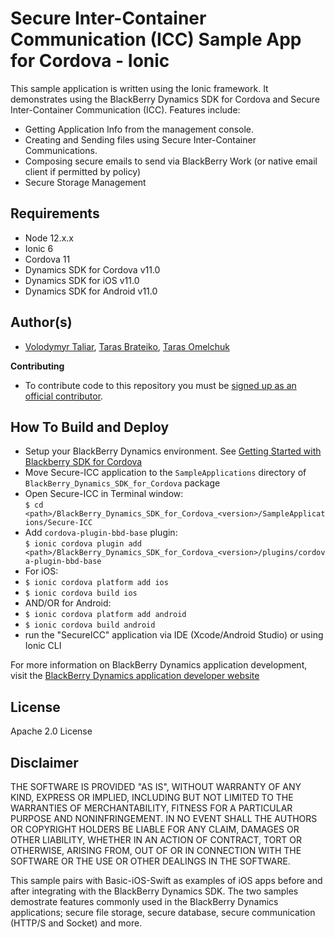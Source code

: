 # Secure Inter-Container Communication (ICC) Sample App for Cordova - Ionic

This sample application is written using the Ionic framework. It demonstrates using the BlackBerry Dynamics SDK for Cordova and Secure Inter-Container Communication (ICC). Features include:

* Getting Application Info from the management console.
* Creating and Sending files using Secure Inter-Container Communications.
* Composing secure emails to send via BlackBerry Work (or native email client if permitted by policy)
* Secure Storage Management

## Requirements
* Node 12.x.x
* Ionic 6
* Cordova 11
* Dynamics SDK for Cordova v11.0
* Dynamics SDK for iOS v11.0
* Dynamics SDK for Android v11.0

## Author(s)
* [Volodymyr Taliar](mailto:vtaliar@blackberry.com), [Taras Brateiko](mailto:tbrateiko@blackberry.com), [Taras Omelchuk](mailto:tomelchuk@blackberry.com)

**Contributing**
*   To contribute code to this repository you must be
    [signed up as an official contributor](http://blackberry.github.com/howToContribute.html).

## How To Build and Deploy
* Setup your BlackBerry Dynamics environment. See [Getting Started with Blackberry SDK for Cordova](https://docs.blackberry.com/en/development-tools/blackberry-dynamics-sdk-cordova/latest)
* Move Secure-ICC application to the `SampleApplications` directory of `BlackBerry_Dynamics_SDK_for_Cordova` package
* Open Secure-ICC in Terminal window:  
`$ cd <path>/BlackBerry_Dynamics_SDK_for_Cordova_<version>/SampleApplications/Secure-ICC`
* Add `cordova-plugin-bbd-base` plugin:  
`$ ionic cordova plugin add <path>/BlackBerry_Dynamics_SDK_for_Cordova_<version>/plugins/cordova-plugin-bbd-base`
* For iOS:
* `$ ionic cordova platform add ios`
* `$ ionic cordova build ios`
* AND/OR for Android:
* `$ ionic cordova platform add android`
* `$ ionic cordova build android`
* run the "SecureICC" application via IDE (Xcode/Android Studio) or using Ionic CLI 


For more information on BlackBerry Dynamics application development, visit the [BlackBerry Dynamics application developer website](https://developers.blackberry.com/dynamics)


## License

Apache 2.0 License


## Disclaimer

THE SOFTWARE IS PROVIDED "AS IS", WITHOUT WARRANTY OF ANY KIND, EXPRESS OR IMPLIED, INCLUDING BUT NOT LIMITED TO THE WARRANTIES OF MERCHANTABILITY, FITNESS FOR A PARTICULAR PURPOSE AND NONINFRINGEMENT. IN NO EVENT SHALL THE AUTHORS OR COPYRIGHT HOLDERS BE LIABLE FOR ANY CLAIM, DAMAGES OR OTHER LIABILITY, WHETHER IN AN ACTION OF CONTRACT, TORT OR OTHERWISE, ARISING FROM, OUT OF OR IN CONNECTION WITH THE SOFTWARE OR THE USE OR OTHER DEALINGS IN THE SOFTWARE.

This sample pairs with Basic-iOS-Swift as examples of iOS apps before and after integrating with the BlackBerry Dynamics SDK. The two samples demostrate features commonly used in the BlackBerry Dynamics applications; secure file storage, secure database, secure communication (HTTP/S and Socket) and more.
